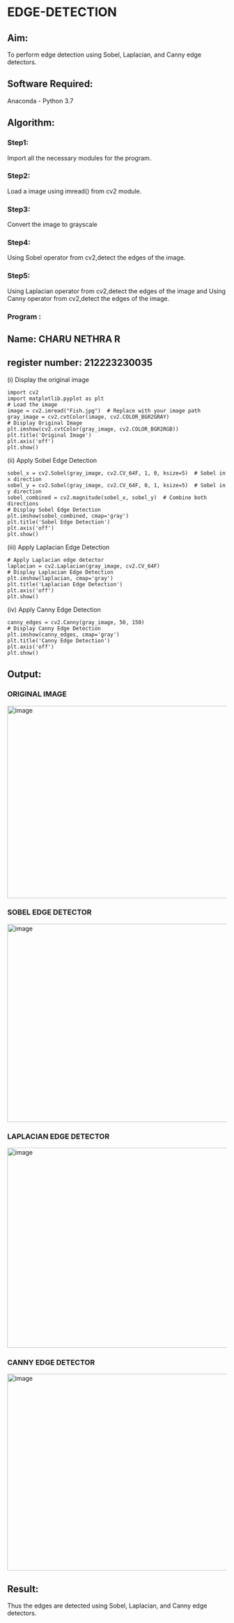# EDGE-DETECTION
## Aim:
To perform edge detection using Sobel, Laplacian, and Canny edge detectors.

## Software Required:
Anaconda - Python 3.7

## Algorithm:
### Step1:
Import all the necessary modules for the program.

### Step2:
Load a image using imread() from cv2 module.

### Step3:
Convert the image to grayscale

### Step4:
Using Sobel operator from cv2,detect the edges of the image.

### Step5:

Using Laplacian operator from cv2,detect the edges of the image and Using Canny operator from cv2,detect the edges of the image.

### Program : 

## Name: CHARU NETHRA R
## register number: 212223230035

(i) Display the original image
```
import cv2
import matplotlib.pyplot as plt
# Load the image
image = cv2.imread("Fish.jpg")  # Replace with your image path
gray_image = cv2.cvtColor(image, cv2.COLOR_BGR2GRAY)
# Display Original Image
plt.imshow(cv2.cvtColor(gray_image, cv2.COLOR_BGR2RGB))
plt.title('Original Image')
plt.axis('off')
plt.show()
```
(ii) Apply Sobel Edge Detection
```
sobel_x = cv2.Sobel(gray_image, cv2.CV_64F, 1, 0, ksize=5)  # Sobel in x direction
sobel_y = cv2.Sobel(gray_image, cv2.CV_64F, 0, 1, ksize=5)  # Sobel in y direction
sobel_combined = cv2.magnitude(sobel_x, sobel_y)  # Combine both directions
# Display Sobel Edge Detection
plt.imshow(sobel_combined, cmap='gray')
plt.title('Sobel Edge Detection')
plt.axis('off')
plt.show()
```
(iii) Apply Laplacian Edge Detection
```
# Apply Laplacian edge detector
laplacian = cv2.Laplacian(gray_image, cv2.CV_64F)
# Display Laplacian Edge Detection
plt.imshow(laplacian, cmap='gray')
plt.title('Laplacian Edge Detection')
plt.axis('off')
plt.show()
```
(iv) Apply Canny Edge Detection
```
canny_edges = cv2.Canny(gray_image, 50, 150)
# Display Canny Edge Detection
plt.imshow(canny_edges, cmap='gray')
plt.title('Canny Edge Detection')
plt.axis('off')
plt.show()
```

## Output:
### ORIGINAL IMAGE

<img width="629" height="441" alt="image" src="https://github.com/user-attachments/assets/e018abea-116d-4d5b-9657-15feb67b4e32" />

### SOBEL EDGE DETECTOR

<img width="619" height="454" alt="image" src="https://github.com/user-attachments/assets/85b41c3f-32e3-451d-b6e1-2c003d5ea1e6" />

### LAPLACIAN EDGE DETECTOR

<img width="580" height="459" alt="image" src="https://github.com/user-attachments/assets/717d6d1b-99e2-4f9b-8013-83c606725bb1" />

### CANNY EDGE DETECTOR

<img width="587" height="451" alt="image" src="https://github.com/user-attachments/assets/9535ed8f-cbd6-4a25-bdc5-70d1c62e3c80" />


## Result:
Thus the edges are detected using Sobel, Laplacian, and Canny edge detectors.
